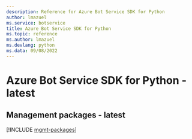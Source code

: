 ```yaml
---
description: Reference for Azure Bot Service SDK for Python
author: lmazuel
ms.service: botservice
title: Azure Bot Service SDK for Python
ms.topic: reference
ms.author: lmazuel
ms.devlang: python
ms.data: 09/08/2022
---
```

# Azure Bot Service SDK for Python - latest

## Management packages - latest
[!INCLUDE [mgmt-packages](bot-service-mgmt-index.md)]